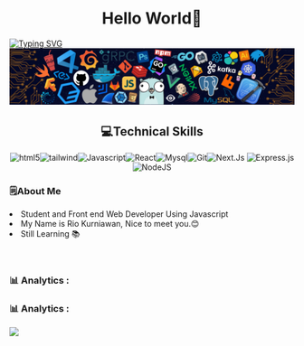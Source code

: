 <h1 align="center">Hello World🙌</h1>

[![Typing SVG](https://readme-typing-svg.herokuapp.com?color=%2336BCF7&center=true&vCenter=true&width=600&lines=Hi+there+👋,+I+am+Rio+Kurniawan;+Welcome+to+My+Profile!;Always+learning+new+things)](https://git.io/typing-svg)
<img src="./src/header_.png"/><div align="center"><h2 display="block"> 💻Technical Skills </h2><img src="https://img.shields.io/badge/HTML5-E34F26?style=for-the-badge&logo=html5&logoColor=white" alt="html5"><img src="https://img.shields.io/badge/Tailwind-white?style=for-the-badge&logo=TailwindCSS&logoColor=blue" alt="tailwind"><img src="https://img.shields.io/badge/Javascript-black?style=for-the-badge&logo=Javascript&logoColor=yellow" alt="Javascript"><img src="https://img.shields.io/badge/React-white?style=for-the-badge&logo=React&logoColor=blue" alt="React"><img src="https://img.shields.io/badge/Mysql-005C84?style=for-the-badge&logo=mysql&logoColor=white" alt="Mysql"><img src="https://img.shields.io/badge/git-white?style=for-the-badge&logo=Git&logoColor=Orange" alt="Git"><img src="https://img.shields.io/badge/Next.js-black?style=for-the-badge&logo=nextdotjs&logoColor=Orange" alt="Next.Js"> ![Express.js](https://img.shields.io/badge/express.js-%23404d59.svg?style=for-the-badge&logo=express&logoColor=%2361DAFB)![NodeJS](https://img.shields.io/badge/node.js-6DA55F?style=for-the-badge&logo=node.js&logoColor=white)</div><div><h3>🗒️About Me </h3><li> Student and Front end Web Developer Using Javascript </li><li> My Name is Rio Kurniawan, Nice to meet you.😊 </li><li> Still Learning 📚 </li></div><br><br><h3> 📊 Analytics : </h3>

### 📊 Analytics :
<p align="left" class="d-flex justify-content-center align-items-center">
  <a href="https://github.com/anuraghazra/github-readme-stats">
<!--     <img height="180em" src="https://github-readme-stats.vercel.app/api?username=Riokurniawan-id&show_icons=true&theme=omni&include_all_commits=true&count_private=true"/> -->
    <img height="180em" src="https://github-readme-stats-eight-theta.vercel.app/api/top-langs/?username=Riokurniawan-id&layout=compact&langs_count=8&theme=omni"/>
  </a>
</p>


